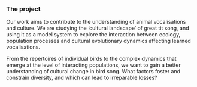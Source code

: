 ### The project
Our work aims to contribute to the understanding of animal vocalisations and
culture. We are studying the ‘cultural landscape’ of great tit song, and using
it as a model system to explore the interaction between ecology, population
processes and cultural evolutionary dynamics affecting learned vocalisations.

From the repertoires of individual birds to the complex dynamics that emerge at
the level of interacting populations, we want to gain a better understanding of
cultural change in bird song. What factors foster and constrain diversity, and which can lead to irreparable losses?